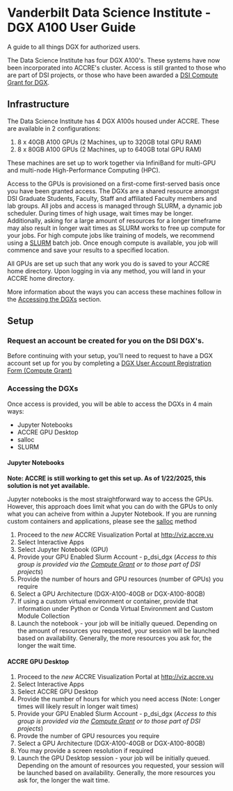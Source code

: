 # Vanderbilt Data Science Institute - DGX A100 User Guide

A guide to all things DGX for authorized users.

The Data Science Institute has four DGX A100's. These systems have now been incorporated into ACCRE's cluster. Access is still granted to those who are part of DSI projects, or those who have been awarded a [DSI Compute Grant for DGX](https://docs.google.com/forms/d/e/1FAIpQLScWr3SPiwxeQFQxuesn8R2fDF7k0jOTzFXPNCly-AsEHPh5fw/viewform?usp=sf_link). 

## Infrastructure

The Data Science Institute has 4 DGX A100s housed under ACCRE. These are available in 2 configurations: 

1. 8 x 40GB A100 GPUs (2 Machines, up to 320GB total GPU RAM)
2. 8 x 80GB A100 GPUs (2 Machines, up to 640GB total GPU RAM)

These machines are set up to work together via InfiniBand for multi-GPU and multi-node High-Performance Computing (HPC). 

Access to the GPUs is provisioned on a first-come first-served basis once you have been granted access. The DGXs are a shared resource amongst DSI Graduate Students, Faculty, Staff and affiliated Faculty members and lab groups. All jobs and access is managed through SLURM, a dynamic job scheduler. During times of high usage, wait times may be longer. Additionally, asking for a large amount of resources for a longer timeframe may also result in longer wait times as SLURM works to free up compute for your jobs. For high compute jobs like training of models, we recommend using a [SLURM](#SLURM) batch job. Once enough compute is available, you job will commence and save your results to a specified location. 

All GPUs are set up such that any work you do is saved to your ACCRE home directory. Upon logging in via any method, you will land in your ACCRE home directory. 

More information about the ways you can access these machines follow in the [Accessing the DGXs](#Accessing-the-DGXs) section.

## Setup

### Request an account be created for you on the DSI DGX's. 

Before continuing with your setup, you'll need to request to have a DGX account set up for you by completing a [DGX User Account Registration Form (Compute Grant)](https://docs.google.com/forms/d/e/1FAIpQLScWr3SPiwxeQFQxuesn8R2fDF7k0jOTzFXPNCly-AsEHPh5fw/viewform?usp=sf_link)

### Accessing the DGXs

Once access is provided, you will be able to access the DGXs in 4 main ways:
   - Jupyter Notebooks
   - ACCRE GPU Desktop
   - salloc
   - SLURM
  
#### Jupyter Notebooks 

**Note: ACCRE is still working to get this set up. As of 1/22/2025, this solution is not yet available.** 

Jupyter notebooks is the most straightforward way to access the GPUs. However, this approach does limit what you can do with the GPUs to only what you can acheive from within a Jupyter Notebook. If you are running custom containers and applications, please see the [salloc](#salloc) method

1. Proceed to the *new* ACCRE Visualization Portal at http://viz.accre.vu
2. Select Interactive Apps
3. Select Jupyter Notebook (GPU)
4. Provide your GPU Enabled Slurm Account - p_dsi_dgx (*Access to this group is provided via the [Compute Grant](https://docs.google.com/forms/d/e/1FAIpQLScWr3SPiwxeQFQxuesn8R2fDF7k0jOTzFXPNCly-AsEHPh5fw/viewform?usp=sf_link) or to those part of DSI projects*)
5. Provide the number of hours and GPU resources (number of GPUs) you require
6. Select a GPU Architecture (DGX-A100-40GB or DGX-A100-80GB)
7. If using a custom virtual environment or container, provide that information under Python or Conda Virtual Environment and Custom Module Collection
8. Launch the notebook - your job will be initially queued. Depending on the amount of resources you requested, your session will be launched based on availability. Generally, the more resources you ask for, the longer the wait time.

#### ACCRE GPU Desktop

1. Proceed to the *new* ACCRE Visualization Portal at http://viz.accre.vu
2. Select Interactive Apps
3. Select ACCRE GPU Desktop
4. Provide the number of hours for which you need access (Note: Longer times will likely result in longer wait times)
5. Provide your GPU Enabled Slurm Account - p_dsi_dgx (*Access to this group is provided via the [Compute Grant](https://docs.google.com/forms/d/e/1FAIpQLScWr3SPiwxeQFQxuesn8R2fDF7k0jOTzFXPNCly-AsEHPh5fw/viewform?usp=sf_link) or to those part of DSI projects*)
6. Provde the number of GPU resources you require
7. Select a GPU Architecture (DGX-A100-40GB or DGX-A100-80GB)
8. You may provide a screen resolution if required
9. Launch the GPU Desktop session - your job will be initially queued. Depending on the amount of resources you requested, your session will be launched based on availability. Generally, the more resources you ask for, the longer the wait time.

